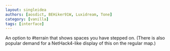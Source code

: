 ```yaml
---
layout: singleidea
authors: [aosdict, BEHiker91W, Luxidream, Tone]
category: [vanilla]
tags: [interface]
---
```

An option to #terrain that shows spaces you have stepped on. (There is also popular demand for a NetHack4-like display of this on the regular map.)
